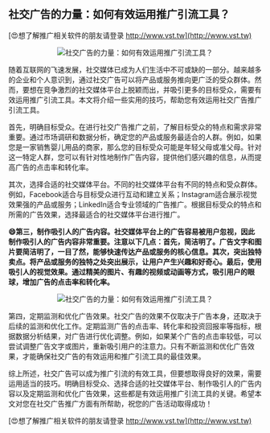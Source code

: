 ## **社交广告的力量：如何有效运用推广引流工具？**

[😍想了解推广相关软件的朋友请登录 http://www.vst.tw](http://www.vst.tw)

 <center><img src="https://vst.tw/MP4/tuiguang/png/5.png" alt="社交广告的力量：如何有效运用推广引流工具？"></center>

随着互联网的飞速发展，社交媒体已成为人们生活中不可或缺的一部分。越来越多的企业和个人意识到，通过社交广告可以将产品或服务推向更广泛的受众群体。然而，要想在竞争激烈的社交媒体平台上脱颖而出，并吸引更多的目标受众，需要有效运用推广引流工具。本文将介绍一些实用的技巧，帮助您有效运用社交广告推广引流工具。

首先，明确目标受众。在进行社交广告推广之前，了解目标受众的特点和需求非常重要。通过市场调研和数据分析，确定您的产品或服务最适合的人群。例如，如果您是一家销售婴儿用品的商家，那么您的目标受众可能是年轻父母或准父母。针对这一特定人群，您可以有针对性地制作广告内容，提供他们感兴趣的信息，从而提高广告的点击率和转化率。

其次，选择合适的社交媒体平台。不同的社交媒体平台有不同的特点和受众群体。例如，Facebook适合与目标受众进行互动和建立关系；Instagram适合展示视觉效果强的产品或服务；LinkedIn适合专业领域的广告推广。根据目标受众的特点和所需的广告效果，选择最适合的社交媒体平台进行推广。

**😄第三，制作吸引人的广告内容。社交媒体平台上的广告容易被用户忽视，因此制作吸引人的广告内容非常重要。注意以下几点：首先，简洁明了。广告文字和图片要简洁明了，一目了然，能够快速传达产品或服务的核心信息。其次，突出独特卖点。将产品或服务的独特之处突出展示，让用户产生兴趣和好奇心。最后，使用吸引人的视觉效果。通过精美的图片、有趣的视频或动画等方式，吸引用户的眼球，增加广告的点击率和转化率。**

 <center><img src="https://vst.tw/MP4/tuiguang/png/2.png" alt="社交广告的力量：如何有效运用推广引流工具？"></center>

第四，定期监测和优化广告效果。社交广告的效果不仅取决于广告本身，还取决于后续的监测和优化工作。定期监测广告的点击率、转化率和投资回报率等指标，根据数据分析结果，对广告进行优化调整。例如，如果某个广告的点击率较低，可以尝试调整广告文字或图片，重新吸引用户的注意力。只有不断监测和优化广告效果，才能确保社交广告的有效运用和推广引流工具的最佳效果。

综上所述，社交广告可以成为推广引流的有效工具，但要想取得良好的效果，需要运用适当的技巧。明确目标受众、选择合适的社交媒体平台、制作吸引人的广告内容以及定期监测和优化广告效果，这些都是有效运用推广引流工具的关键。希望本文对您在社交广告推广方面有所帮助，祝您的广告活动取得成功！

[😍想了解推广相关软件的朋友请登录 http://www.vst.tw](http://www.vst.tw)



